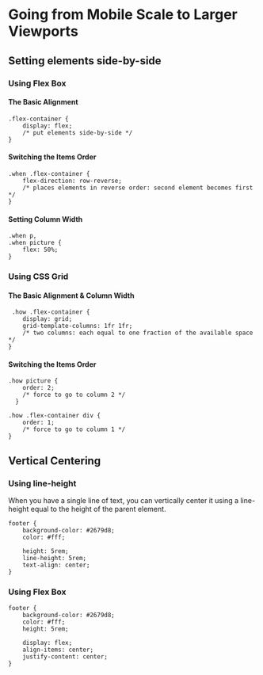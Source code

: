 # Going from Mobile Scale to Larger Viewports

## Setting elements side-by-side

### Using Flex Box

#### The Basic Alignment

    .flex-container {
        display: flex;
        /* put elements side-by-side */
    }

#### Switching the Items Order

    .when .flex-container {
        flex-direction: row-reverse;
        /* places elements in reverse order: second element becomes first */
    }

#### Setting Column Width

    .when p,
    .when picture {
	    flex: 50%;
    }


### Using CSS Grid

#### The Basic Alignment & Column Width

     .how .flex-container {
        display: grid;
        grid-template-columns: 1fr 1fr;
        /* two columns: each equal to one fraction of the available space */
    }

#### Switching the Items Order

    .how picture {
        order: 2;
        /* force to go to column 2 */
      }

    .how .flex-container div {
        order: 1;
        /* force to go to column 1 */
    }


## Vertical Centering 

### Using line-height

When you have a single line of text, you can vertically center it using a line-height equal to the height of the parent element.

    footer {
        background-color: #2679d8;
        color: #fff;

        height: 5rem;
        line-height: 5rem;
        text-align: center;
    }


### Using Flex Box

    footer {
        background-color: #2679d8;
        color: #fff;
        height: 5rem;
        
        display: flex;
        align-items: center;
        justify-content: center;
    }